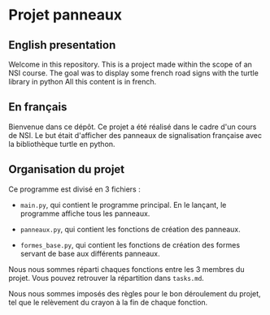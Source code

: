 # Projet panneaux

## English presentation
Welcome in this repository.
This is a project made within the scope of an NSI course.
The goal was to display some french road signs with the turtle library in python
All this content is in french.

## En français
Bienvenue dans ce dépôt.
Ce projet a été réalisé dans le cadre d'un cours de NSI.
Le but était d'afficher des panneaux de signalisation française avec la bibliothèque turtle en python.

## Organisation du projet
Ce programme est divisé en 3 fichiers :
- `main.py`, qui contient le programme principal. En le lançant, le programme affiche tous les panneaux.

- `panneaux.py`, qui contient les fonctions de création des panneaux.

- `formes_base.py`, qui contient les fonctions de création des formes servant de base aux différents panneaux.

Nous nous sommes réparti chaques fonctions entre les 3 membres du projet.
Vous pouvez retrouver la répartition dans `tasks.md`.

Nous nous sommes imposés des règles pour le bon déroulement du projet, tel que le relèvement du crayon à la fin de chaque fonction.